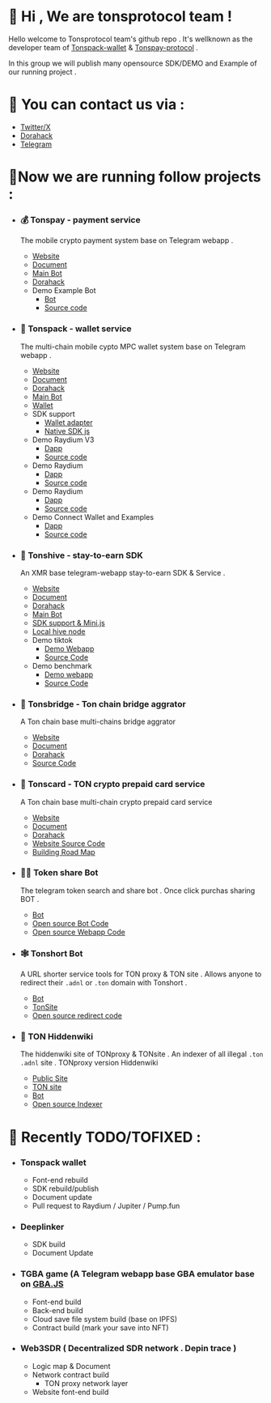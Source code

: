 # 👋 Hi , We are tonsprotocol team !

Hello welcome to Tonsprotocol team's github repo . It's wellknown as the developer team of [Tonspack-wallet](https://www.tonspack.com/) & [Tonspay-protocol](https://www.tonspay.top/) . 

In this group we will publish many opensource SDK/DEMO and Example of our running project . 

# 📱 You can contact us via : 

- [Twitter/X](https://x.com/tonsprotocols)
- [Dorahack](https://dorahacks.io/hacker/U_e8f8304a8683e)
- [Telegram](http://t.me/wikig16)
    

# 🌈Now we are running follow projects : 

- ### 💰 Tonspay - payment service
  The mobile crypto payment system base on Telegram webapp .
  - [Website](https://www.tonspay.top/)
  - [Document](http://docs.tonspay.top/)
  - [Main Bot](https://t.me/tonspay_bot)
  - [Dorahack](https://dorahacks.io/buidl/10811)
  - Demo Example Bot
    - [Bot](https://t.me/Steam_mystery_boxes_bot)
    - [Source code](https://github.com/Tonspay/Tonspay-demo-steam-mystery-box-bot)

- ### 👛 Tonspack - wallet service
  The multi-chain mobile cypto MPC wallet system base on Telegram webapp .
  - [Website](https://www.tonspack.com/)
  - [Document](http://docs.tonspack.com/)
  - [Dorahack](https://dorahacks.io/buidl/13591)
  - [Main Bot](https://t.me/tonspack_bot)
  - [Wallet](https://t.me/tonspack_bot/app)
  - SDK support
    - [Wallet adapter](https://github.com/Tonspay/wallet-adapter)
    - [Native SDK js](https://github.com/Tonspay/Tonspack-demo-and-SDK)
  - Demo Raydium V3
    - [Dapp](https://t.me/Tonspack_bot/gate?startapp=25K6n8x9BaUPfne6zFhSW9B5S9ZerNX5aeytN78)
    - [Source code](https://github.com/Tonspay/raydium-ui-v3)
  - Demo Raydium
    - [Dapp](https://t.me/Tonspack_bot/gate?startapp=j2mVGtSaxUkvnn89BzwPTkRVkUuSUXGdDG)
    - [Source code](https://github.com/Tonspay/raydium-frontend.git)
  - Demo Raydium
    - [Dapp](https://t.me/Tonspack_bot/gate?startapp=5k2tWE6P7gju7xaFZ7nRdmHLE7dQAsiJtXpRk6Na)
    - [Source code](https://github.com/Tonspay/Tonspack-demo-solana-tools)
  - Demo Connect Wallet and Examples
    - [Dapp](http://t.me/tonspack_bot/minidemo)
    - [Source code](https://github.com/Tonspay/Tonspack-demo-and-SDK)

- ### 🧙 Tonshive - stay-to-earn SDK
  An XMR base telegram-webapp stay-to-earn SDK & Service .
  - [Website](https://tonshive.xyz/)
  - [Document](http://docs.tonshive.xyz/)
  - [Dorahack](https://dorahacks.io/buidl/13195)
  - [Main Bot](https://t.me/tonshive_bot)
  - [SDK support & Mini.js](https://github.com/Tonspay/Tonshive-sdk)
  - [Local hive node](https://github.com/Tonspay/Tonshive-local-hive-node)
  - Demo tiktok
    - [Demo Webapp](https://t.me/tonshive_bot/demotiktok)
    - [Source Code](https://github.com/Tonspay/Tonshive-demo-tiktok)
  - Demo benchmark
    - [Demo webapp](https://t.me/tonshive_bot/benchmark)
    - [Source Code](https://github.com/Tonspay/Tonshive-sdk)
   
- ### 🚗 Tonsbridge - Ton chain bridge aggrator
  A Ton chain base multi-chains bridge aggrator
  - [Website](https://bridge.tonspay.top/)
  - [Document](https://docs.tonspay.top/tonsbridge/genral)
  - [Dorahack](https://dorahacks.io/buidl/11549)
  - [Source Code](https://github.com/Tonspay/Tonsbridge-EVM)

- ### 🍿 Tonscard - TON crypto prepaid card service
  A Ton chain base multi-chain crypto prepaid card service
  - [Website](https://tonscard.com/)
  - [Document](http://docs.tonscard.com/)
  - [Dorahack](https://dorahacks.io/buidl/12675)
  - [Website Source Code](https://github.com/Tonspay/Tonscard-website)
  - [Building Road Map](https://github.com/Tonspay/Tonscard-building-map)

- ### 👬🏻 Token share Bot
  The telegram token search and share bot . Once click purchas sharing BOT .
  - [Bot](https://t.me/tokenshare_bot)
  - [Open source Bot Code](https://github.com/Tonspay/Tokenshare_bot)
  - [Open source Webapp Code](https://github.com/Tonspay/Tokenshare_fontend)

- ### 🕸 Tonshort Bot
  A URL shorter service tools for TON proxy & TON site . Allows anyone to redirect their `.adnl` or `.ton` domain with Tonshort .
  - [Bot](https://t.me/tonshort_bot)
  - [TonSite](tonsite://hiddenproxy.ton)
  - [Open source redirect code](https://github.com/Tonspay/Hiddenproxy-back-end)

- ### 🍎 TON Hiddenwiki
  The hiddenwiki site of TONproxy & TONsite . An indexer of all illegal `.ton` `.adnl` site . TONproxy version Hiddenwiki
  - [Public Site](https://hiddenwiki.tons.ink/)
  - [TON site](tonsite://hiddenwikis.ton)
  - [Bot](https://t.me/hiddenwikis_bot)
  - [Open source Indexer](https://github.com/Tonspay/TONsite-Hiddenwiki)

# 🌚 Recently TODO/TOFIXED :
  - ### Tonspack wallet 
    - Font-end rebuild
    - SDK rebuild/publish
    - Document update
    - Pull request to Raydium / Jupiter / Pump.fun
  - ### Deeplinker
    - SDK build
    - Document Update
  - ### TGBA game (A Telegram webapp base GBA emulator base on [GBA.JS](https://github.com/andychase/gbajs2)
    - Font-end build
    - Back-end build
    - Cloud save file system build (base on IPFS)
    - Contract build (mark your save into NFT)
  - ### Web3SDR ( Decentralized SDR network . Depin trace )
    - Logic map & Document
    - Network contract build
        - TON proxy network layer
    - Website font-end build
